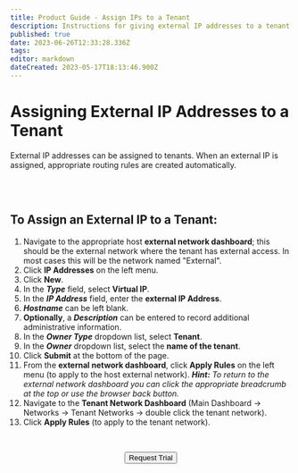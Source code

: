 ```yaml
---
title: Product Guide - Assign IPs to a Tenant
description: Instructions for giving external IP addresses to a tenant
published: true
date: 2023-06-26T12:33:28.336Z
tags: 
editor: markdown
dateCreated: 2023-05-17T18:13:46.900Z
---
```


# Assigning External IP Addresses to a Tenant

External IP addresses can be assigned to tenants. When an external IP is assigned, appropriate routing rules are created automatically.

<br>
<br>


## To Assign an External IP to a Tenant:

1.  Navigate to the appropriate host **external network dashboard**; this should be the external network where the tenant has external access. In most cases this will be the network named "External".
2.  Click **IP Addresses** on the left menu.
3.  Click **New**.
4.  In the ***Type*** field, select **Virtual IP**.
5.  In the ***IP Address*** field, enter the **external IP Address**.
6.  ***Hostname*** can be left blank.
7.  **Optionally**, a ***Description*** can be entered to record additional administrative information.
8.  In the ***Owner Type*** dropdown list, select **Tenant**.
9.  In the ***Owner*** dropdown list, select the **name of the tenant**.
10.  Click **Submit** at the bottom of the page.
11.  From the **external network dashboard**, click **Apply Rules** on the left menu (to apply to the host external network). ***Hint:** To return to the external network dashboard you can click the appropriate breadcrumb at the top or use the browser back button.*
12.  Navigate to the **Tenant Network Dashboard** (Main Dashboard -> Networks -> Tenant Networks -> double click the tenant network).
13.  Click **Apply Rules** (to apply to the tenant network).

<br>

<div style="text-align:center; margin-bottom:5px">

  <a href="https://www.verge.io/test-drive#Demo-Section"><button class="button-cta">Request Trial</button></a>
</div>